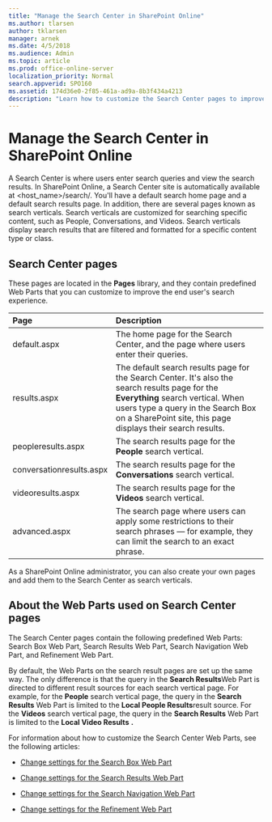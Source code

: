 ```yaml
---
title: "Manage the Search Center in SharePoint Online"
ms.author: tlarsen
author: tklarsen
manager: arnek
ms.date: 4/5/2018
ms.audience: Admin
ms.topic: article
ms.prod: office-online-server
localization_priority: Normal
search.appverid: SPO160
ms.assetid: 174d36e0-2f85-461a-ad9a-8b3f434a4213
description: "Learn how to customize the Search Center pages to improve the end user's search experience. Learn about search verticals (Everything, People, Videos, and Conversations) and the predefined Web Parts (Search Box Web Part, Search Results Web Part, Search Navigation Web Part, and Refinement Web Part.)"
---
```


# Manage the Search Center in SharePoint Online

A Search Center is where users enter search queries and view the search results. In SharePoint Online, a Search Center site is automatically available at \<host_name\>/search/. You'll have a default search home page and a default search results page. In addition, there are several pages known as search verticals. Search verticals are customized for searching specific content, such as People, Conversations, and Videos. Search verticals display search results that are filtered and formatted for a specific content type or class.
  
## Search Center pages
<a name="__top"> </a>

These pages are located in the **Pages** library, and they contain predefined Web Parts that you can customize to improve the end user's search experience. 
  
|**Page**|**Description**|
|:-----|:-----|
|default.aspx  <br/> |The home page for the Search Center, and the page where users enter their queries.  <br/> |
|results.aspx  <br/> |The default search results page for the Search Center. It's also the search results page for the **Everything** search vertical. When users type a query in the Search Box on a SharePoint site, this page displays their search results.  <br/> |
|peopleresults.aspx  <br/> |The search results page for the **People** search vertical.  <br/> |
|conversationresults.aspx  <br/> |The search results page for the **Conversations** search vertical.  <br/> |
|videoresults.aspx  <br/> |The search results page for the **Videos** search vertical.  <br/> |
|advanced.aspx  <br/> |The search page where users can apply some restrictions to their search phrases — for example, they can limit the search to an exact phrase.  <br/> |
   
As a SharePoint Online administrator, you can also create your own pages and add them to the Search Center as search verticals. 
  
## About the Web Parts used on Search Center pages
<a name="__top"> </a>

The Search Center pages contain the following predefined Web Parts: Search Box Web Part, Search Results Web Part, Search Navigation Web Part, and Refinement Web Part.
  
By default, the Web Parts on the search result pages are set up the same way. The only difference is that the query in the **Search Results**Web Part is directed to different result sources for each search vertical page. For example, for the **People** search vertical page, the query in the **Search Results** Web Part is limited to the **Local People Results**result source. For the **Videos** search vertical page, the query in the **Search Results** Web Part is limited to the **Local Video Results** **.**
  
For information about how to customize the Search Center Web Parts, see the following articles:
  
- [Change settings for the Search Box Web Part](the-search-box-web-part)
    
- [Change settings for the Search Results Web Part](https://support.office.com/article/40ff85b3-bc5e-4230-b1dd-f088188e487e)
    
- [Change settings for the Search Navigation Web Part](the-search-navigation-web-part)
    
- [Change settings for the Refinement Web Part](the-refinement-web-part)
    

